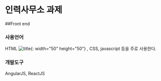 # 인력사무소 과제
##Front end
### 사용언어
HTML ![title](https://th.bing.com/th/id/R.c63d10380ea900f69c3365f0108fcb48?rik=JOV3W4ZvXn89Aw&riu=http%3a%2f%2fwww.mohammadijoo.ir%2fimage%2fHTML-CSS.png&ehk=Xl%2fXWhvUvjmJnc0rIdaxiWqidCW4TWx%2fXaBoDTySTv4%3d&risl=&pid=ImgRaw&r=0){: width="50" height="50"}
, CSS, javascript 등을 주로 사용한다.
### 개발도구
AngularJS, ReactJS
